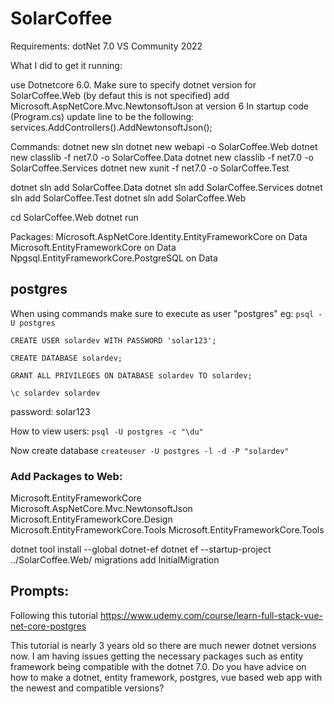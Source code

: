 # SolarCoffee

Requirements:
dotNet 7.0
VS Community 2022

What I did to get it running:

use Dotnetcore 6.0. Make sure to specify dotnet version for SolarCoffee.Web (by defaut this is not specified)
add Microsoft.AspNetCore.Mvc.NewtonsoftJson at version 6
In startup code (Program.cs) update line to be the following: services.AddControllers().AddNewtonsoftJson();

Commands:
dotnet new sln
dotnet new webapi -o SolarCoffee.Web
dotnet new classlib -f net7.0 -o SolarCoffee.Data
dotnet new classlib -f net7.0 -o SolarCoffee.Services
dotnet new xunit -f net7.0 -o SolarCoffee.Test

dotnet sln add SolarCoffee.Data
dotnet sln add SolarCoffee.Services
dotnet sln add SolarCoffee.Test
dotnet sln add SolarCoffee.Web

cd SolarCoffee.Web
dotnet run

Packages:
Microsoft.AspNetCore.Identity.EntityFrameworkCore on Data
Microsoft.EntityFrameworkCore on Data
Npgsql.EntityFrameworkCore.PostgreSQL on Data

## postgres
When using commands make sure to execute as user "postgres" eg:
`psql -U postgres`

`CREATE USER solardev WITH PASSWORD 'solar123';`

`CREATE DATABASE solardev;`

`GRANT ALL PRIVILEGES ON DATABASE solardev TO solardev;`

`\c solardev solardev`

password: solar123


How to view users:
`psql -U postgres -c "\du"`

Now create database
`createuser -U postgres -l -d -P "solardev"`


### Add Packages to Web:
Microsoft.EntityFrameworkCore
Microsoft.AspNetCore.Mvc.NewtonsoftJson
Microsoft.EntityFrameworkCore.Design
Microsoft.EntityFrameworkCore.Tools
Microsoft.EntityFrameworkCore.Tools

dotnet tool install --global dotnet-ef
dotnet ef --startup-project ../SolarCoffee.Web/ migrations add InitialMigration


## Prompts:
Following this tutorial https://www.udemy.com/course/learn-full-stack-vue-net-core-postgres

This tutorial is nearly 3 years old so there are much newer dotnet versions now. I am having issues getting the necessary packages such as entity framework being compatible with the dotnet 7.0. Do you have advice on how to make a dotnet, entity framework, postgres, vue based web app with the newest and compatible versions?
